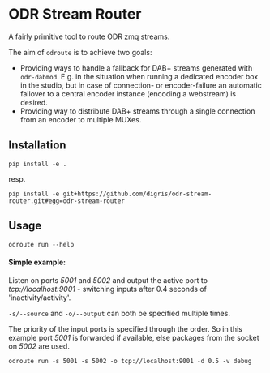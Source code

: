 # ODR Stream Router

A fairly primitive tool to route ODR zmq streams.

The aim of `odroute` is to achieve two goals:

 - Providing ways to handle a fallback for DAB+ streams generated with `odr-dabmod`.
   E.g. in the situation when running a dedicated encoder box in the studio, but in case of connection- or
   encoder-failure an automatic failover to a central encoder instance (encoding a webstream) is desired.
 - Providing way to distribute DAB+ streams through a single connection from an encoder to multiple MUXes.


## Installation

    pip install -e .

resp.

    pip install -e git+https://github.com/digris/odr-stream-router.git#egg=odr-stream-router


## Usage

    odroute run --help

#### Simple example:

Listen on ports *5001* and *5002* and output the active port to *tcp://localhost:9001* - switching
inputs after 0.4 seconds of 'inactivity/activity'.

`-s/--source` and `-o/--output` can both be specified multiple times.

The priority of the input ports is specified through the order. So in this example port *5001* is forwarded if
available, else packages from the socket on *5002* are used.

    odroute run -s 5001 -s 5002 -o tcp://localhost:9001 -d 0.5 -v debug